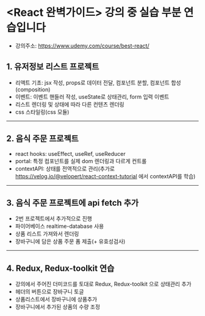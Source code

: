 # <React 완벽가이드> 강의 중 실습 부분 연습입니다

- 강의주소: https://www.udemy.com/course/best-react/

## 1. 유저정보 리스트 프로젝트

- 리액트 기초: jsx 작성, props로 데이터 전달, 컴포넌트 분할, 컴포넌트 합성(composition)
- 이벤트: 이벤트 핸들러 작성, useState로 상태관리, form 입력 이벤트
- 리스트 렌더링 및 상태에 따라 다른 컨텐츠 렌더링
- css 스타일링(css 모듈)

---

## 2. 음식 주문 프로젝트

- react hooks: useEffect, useRef, useReducer
- portal: 특정 컴포넌트를 실제 dom 렌더링과 다르게 컨트롤
- contextAPI: 상태를 전역적으로 관리(추가로 https://velog.io/@velopert/react-context-tutorial 에서 contextAPI를 학습)

---

## 3. 음식 주문 프로젝트에 api fetch 추가

- 2번 프로젝트에서 추가적으로 진행
- 파이어베이스 realtime-database 사용
- 상품 리스트 가져와서 렌더링
- 장바구니에 담은 상품 주문 폼 제출(+ 유효성검사)

---

## 4. Redux, Redux-toolkit 연습

- 강의에서 주어진 더미코드를 토대로 Redux, Redux-toolkit 으로 상태관리 추가
- 헤더의 버튼으로 장바구니 토글
- 상품리스트에서 장바구니에 상품추가
- 장바구니에서 추가된 상품의 수량 조정
